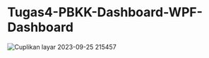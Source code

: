 # Tugas4-PBKK-Dashboard-WPF-Dashboard

![Cuplikan layar 2023-09-25 215457](https://github.com/mxxkar/Tugas4-PBKK-Dashboard-WPF-Dashboard/assets/90591077/ae9e71b2-df18-421b-ab47-e24df05292e6)
